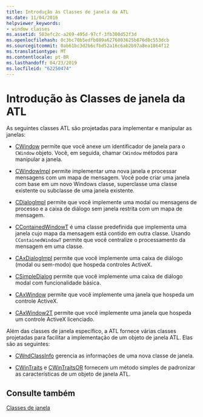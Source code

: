 ```yaml
---
title: Introdução às Classes de janela da ATL
ms.date: 11/04/2016
helpviewer_keywords:
- window classes
ms.assetid: 503efc2c-a269-495d-97cf-3fb300d52f3d
ms.openlocfilehash: 0c3bc70b5edfb089a6276003625b876d8c553dcb
ms.sourcegitcommit: 0ab61bc3d2b6cfbd52a16c6ab2b97a8ea1864f12
ms.translationtype: MT
ms.contentlocale: pt-BR
ms.lasthandoff: 04/23/2019
ms.locfileid: "62250474"
---
```

# <a name="introduction-to-atl-window-classes"></a>Introdução às Classes de janela da ATL

As seguintes classes ATL são projetadas para implementar e manipular as janelas:

- [CWindow](../atl/reference/cwindow-class.md) permite que você anexe um identificador de janela para o `CWindow` objeto. Você, em seguida, chamar `CWindow` métodos para manipular a janela.

- [CWindowImpl](../atl/reference/cwindowimpl-class.md) permite implementar uma nova janela e processar mensagens com um mapa de mensagem. Você pode criar uma janela com base em um novo Windows classe, superclasse uma classe existente ou subclasse de uma janela existente.

- [CDialogImpl](../atl/reference/cdialogimpl-class.md) permite que você implemente uma modal ou mensagens de processo e a caixa de diálogo sem janela restrita com um mapa de mensagem.

- [CContainedWindowT](../atl/reference/ccontainedwindowt-class.md) é uma classe predefinida que implementa uma janela cujo mapa da mensagem está contido em outra classe. Usando `CContainedWindowT` permite que você centralize o processamento da mensagem em uma classe.

- [CAxDialogImpl](../atl/reference/caxdialogimpl-class.md) permite que você implemente uma caixa de diálogo (modal ou sem-modo) que hospeda controles ActiveX.

- [CSimpleDialog](../atl/reference/csimpledialog-class.md) permite que você implemente uma caixa de diálogo modal com funcionalidade básica.

- [CAxWindow](../atl/reference/caxwindow-class.md) permite que você implemente uma janela que hospeda um controle ActiveX.

- [CAxWindow2T](../atl/reference/caxwindow2t-class.md) permite que você implemente uma janela que hospeda um controle ActiveX licenciado.

Além das classes de janela específico, a ATL fornece várias classes projetadas para facilitar a implementação de um objeto de janela ATL. Elas são as seguintes:

- [CWndClassInfo](../atl/reference/cwndclassinfo-class.md) gerencia as informações de uma nova classe de janela.

- [CWinTraits](../atl/reference/cwintraits-class.md) e [CWinTraitsOR](../atl/reference/cwintraitsor-class.md) fornecem um método simples de padronizar as características de um objeto de janela ATL.

## <a name="see-also"></a>Consulte também

[Classes de janela](../atl/atl-window-classes.md)
